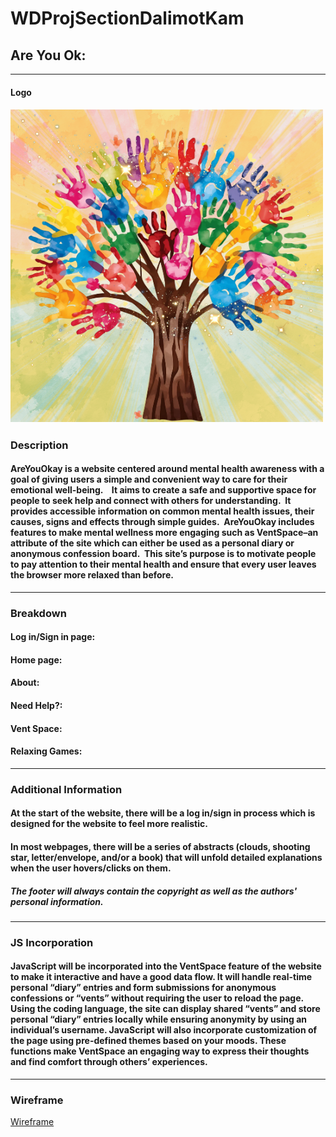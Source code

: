 # WDProjSectionDalimotKam

## Are You Ok: 

******

#### Logo
##### ![Logo](Logo.png)

### Description 
#### AreYouOkay is a website centered around mental health awareness with a goal of giving users a simple and convenient way to care for their emotional well-being.    It aims to create a safe and supportive space for people to seek help and connect with others for understanding.  It provides accessible information on common mental health issues, their causes, signs and effects through simple guides.  AreYouOkay includes features to make mental wellness more engaging such as VentSpace–an attribute of the site which can either be used as a personal diary or anonymous confession board.  This site’s purpose is to motivate people to pay attention to their mental health and ensure that every user leaves the browser more relaxed than before.

*****
### Breakdown
#### Log in/Sign in page:
#### Home page:
#### About:
#### Need Help?:
#### Vent Space:
#### Relaxing Games: 
*****
### Additional Information
#### At the start of the website, there will be a log in/sign in process which is designed for the website to feel more realistic.
#### In most webpages, there will be a series of abstracts (clouds, shooting star, letter/envelope, and/or a book) that will unfold detailed explanations when the user hovers/clicks on them.
##### The footer will always contain the copyright as well as the authors' personal information.
*****
### JS Incorporation
#### JavaScript will be incorporated into the VentSpace feature of the website to make it interactive and have a good data flow.  It will handle real-time personal “diary” entries and form submissions for anonymous confessions or “vents” without requiring the user to reload the page.  Using the coding language, the site can display shared “vents” and store personal “diary” entries locally while ensuring anonymity by using an individual’s username.  JavaScript will also incorporate customization of the page using pre-defined themes based on your moods.  These functions make VentSpace an engaging way to express their thoughts and find comfort through others’ experiences.
*****
### Wireframe
[Wireframe](https://www.canva.com/design/DAG24od6Pu0/U2O_RmRlkp2bErPBO6pYvA/edit?utm_content=DAG24od6Pu0&utm_campaign=designshare&utm_medium=link2&utm_source=sharebutton)
